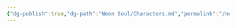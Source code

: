 ```yaml
---
{"dg-publish":true,"dg-path":"Neon Soul/Characters.md","permalink":"/neon-soul/characters/","updated":"2023-11-03T01:02:02.046-04:00"}
---
```


